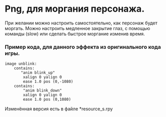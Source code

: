 # Png, для моргания персонажа.

При желании можно настроить самостоятельно, как персонаж будет моргать.
Можно настроить медленное закрытие глаз, с помощью команды (slow) или сделать быстрое моргание изменив время.

### Пример кода, для данного эффекта из оригинального кода игры.

```
image unblink:
    contains:
       "anim blink_up"
        xalign 0 yalign 0
        ease 1.0 pos (0,-1080)
    contains:
        "anim blink_down"
        xalign 0 yalign 0
        ease 1.0 pos (0,1080)
```

Изменённая версия есть в файле *resource_s.rpy
